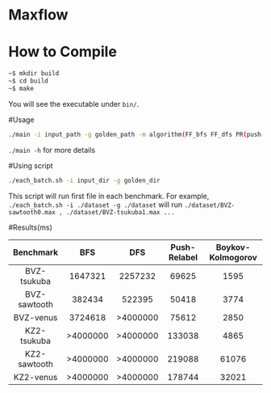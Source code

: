 # Maxflow

# How to Compile

```bash
~$ mkdir build
~$ cd build
~$ make
```

You will see the executable under `bin/`.

#Usage
```bash
./main -i input_path -g golden_path -m algorithm(FF_bfs FF_dfs PR(push-relabel) BK(Boykov Kolmogorov))
```

```./main -h``` for more details

#Using script
```bash
./each_batch.sh -i input_dir -g golden_dir
```

This script will run first file in each benchmark. For example, ```./each_batch.sh -i ./dataset -g ./dataset``` will run ```./dataset/BVZ-sawtooth0.max , ./dataset/BVZ-tsukuba1.max ...```

#Results(ms)

| Benchmark    | BFS      | DFS      | Push-Relabel | Boykov-Kolmogorov |
| :-:          | :-:      | :-:      | :-:    | :-:   |
| BVZ-tsukuba  | 1647321  | 2257232  | 69625  | 1595  |
| BVZ-sawtooth | 382434   | 522395   | 50418  | 3774  |
| BVZ-venus    | 3724618  | >4000000 | 75612  | 2850  |
| KZ2-tsukuba  | >4000000 | >4000000 | 133038 | 4865  |
| KZ2-sawtooth | >4000000 | >4000000 | 219088 | 61076 |
| KZ2-venus    | >4000000 | >4000000 | 178744 | 32021 |
